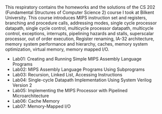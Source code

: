 This respiratory contains the homeworks and the solutions of the CS 202 (Fundamental Structures of Computer Science 2) course I took at Bilkent University. This course introduces MIPS instruction set and registers, branching and procedure calls, addressing modes, single cycle processor datapath, single cycle control, multicycle processor datapath, multicycle control, exceptions, interrupts, pipelining hazards and stalls, superscalar processor, out of order execution, Register renaming, IA-32 architecture, memory system performance and hierarchy, caches, memory system optimization, virtual memory, memory mapped I/O.
* Lab01: Creating and Running Simple MIPS Assembly Language Programs
* Lab02: MIPS Assembly Language Programs Using Subprograms
* Lab03: Recursion, Linked List, Accessing Instructions
* Lab04: Single-cycle Datapath Implementation Using System Verilog Version 2
* Lab05: Implementing the MIPS Processor with Pipelined Microarchitecture
* Lab06: Cache Memory
* Lab07: Memory-Mapped I/O
